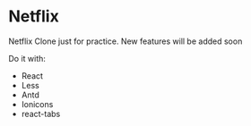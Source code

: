 # Netflix
Netflix Clone just for practice. New features will be added soon

Do it with:
- React
- Less
- Antd
- Ionicons
- react-tabs
